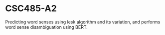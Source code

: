 # CSC485-A2
Predicting word senses using lesk algorithm and its variation, and performs word sense disambiguation using BERT.

